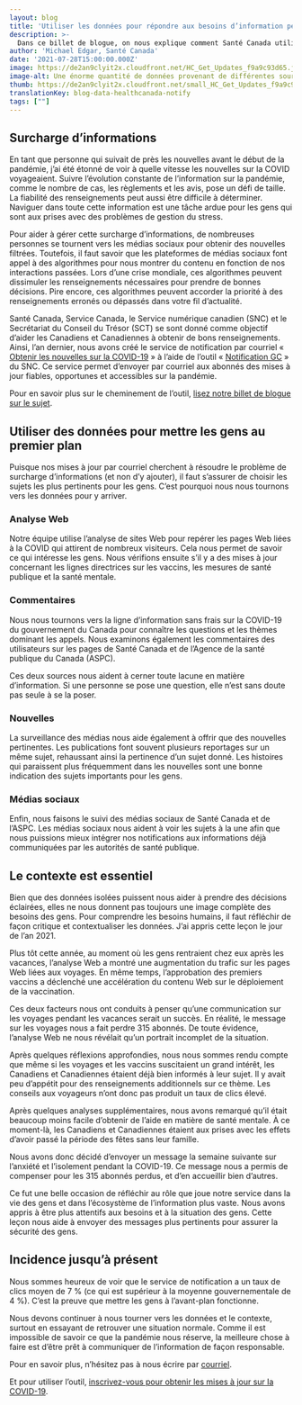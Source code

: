 ```yaml
---
layout: blog
title: 'Utiliser les données pour répondre aux besoins d’information pendant la pandémie'
description: >-
  Dans ce billet de blogue, on nous explique comment Santé Canada utilise les données pour choisir les renseignements pertinents à communiquer à l’aide de l’outil « Obtenir les nouvelles sur la COVID-19 ». 
author: 'Michael Edgar, Santé Canada'
date: '2021-07-28T15:00:00.000Z'
image: https://de2an9clyit2x.cloudfront.net/HC_Get_Updates_f9a9c93d65.jpg
image-alt: Une énorme quantité de données provenant de différentes sources sont canalisées dans un seul courriel facile à digérer. 
thumb: https://de2an9clyit2x.cloudfront.net/small_HC_Get_Updates_f9a9c93d65.jpg
translationKey: blog-data-healthcanada-notify
tags: [""]
---
```

## Surcharge d’informations

En tant que personne qui suivait de près les nouvelles avant le début de la pandémie, j’ai été étonné de voir à quelle vitesse les nouvelles sur la COVID voyageaient. Suivre l’évolution constante de l’information sur la pandémie, comme le nombre de cas, les règlements et les avis, pose un défi de taille. La fiabilité des renseignements peut aussi être difficile à déterminer. Naviguer dans toute cette information est une tâche ardue pour les gens qui sont aux prises avec des problèmes de gestion du stress.

Pour aider à gérer cette surcharge d’informations, de nombreuses personnes se tournent vers les médias sociaux pour obtenir des nouvelles filtrées. Toutefois, il faut savoir que les plateformes de médias sociaux font appel à des algorithmes pour nous montrer du contenu en fonction de nos interactions passées. Lors d’une crise mondiale, ces algorithmes peuvent dissimuler les renseignements nécessaires pour prendre de bonnes décisions. Pire encore, ces algorithmes peuvent accorder la priorité à des renseignements erronés ou dépassés dans votre fil d’actualité. 

Santé Canada, Service Canada, le Service numérique canadien (SNC) et le Secrétariat du Conseil du Trésor (SCT) se sont donné comme objectif d’aider les Canadiens et Canadiennes à obtenir de bons renseignements. Ainsi, l’an dernier, nous avons créé le service de notification par courriel « [Obtenir les nouvelles sur la COVID-19](https://www.canada.ca/fr/service-web-gere/obtenez-nouvelles-covid-19.html) » à l’aide de l’outil « [Notification GC](https://notification.canada.ca/) » du SNC. Ce service permet d’envoyer par courriel aux abonnés des mises à jour fiables, opportunes et accessibles sur la pandémie. 

Pour en savoir plus sur le cheminement de l’outil, [lisez notre billet de blogue sur le sujet](https://numerique.canada.ca/2020/05/13/obtenir-les-nouvelles-sur-la-covid-19-service-de-notification-par-courriel/). 

## Utiliser des données pour mettre les gens au premier plan

Puisque nos mises à jour par courriel cherchent à résoudre le problème de surcharge d’informations (et non d’y ajouter), il faut s’assurer de choisir les sujets les plus pertinents pour les gens. C’est pourquoi nous nous tournons vers les données pour y arriver.

### Analyse Web 

Notre équipe utilise l’analyse de sites Web pour repérer les pages Web liées à la COVID qui attirent de nombreux visiteurs. Cela nous permet de savoir ce qui intéresse les gens. Nous vérifions ensuite s’il y a des mises à jour concernant les lignes directrices sur les vaccins, les mesures de santé publique et la santé mentale.

### Commentaires

Nous nous tournons vers la ligne d’information sans frais sur la COVID-19 du gouvernement du Canada pour connaître les questions et les thèmes dominant les appels. Nous examinons également les commentaires des utilisateurs sur les pages de Santé Canada et de l’Agence de la santé publique du Canada (ASPC). 

Ces deux sources nous aident à cerner toute lacune en matière d’information. Si une personne se pose une question, elle n’est sans doute pas seule à se la poser. 

### Nouvelles

La surveillance des médias nous aide également à offrir que des nouvelles pertinentes. Les publications font souvent plusieurs reportages sur un même sujet, rehaussant ainsi la pertinence d’un sujet donné. Les histoires qui paraissent plus fréquemment dans les nouvelles sont une bonne indication des sujets importants pour les gens.

### Médias sociaux

Enfin, nous faisons le suivi des médias sociaux de Santé Canada et de l’ASPC. Les médias sociaux nous aident à voir les sujets à la une afin que nous puissions mieux intégrer nos notifications aux informations déjà communiquées par les autorités de santé publique.  

## Le contexte est essentiel 

Bien que des données isolées puissent nous aider à prendre des décisions éclairées, elles ne nous donnent pas toujours une image complète des besoins des gens. Pour comprendre les besoins humains, il faut réfléchir de façon critique et contextualiser les données. J’ai appris cette leçon le jour de l’an 2021.

Plus tôt cette année, au moment où les gens rentraient chez eux après les vacances, l’analyse Web a montré une augmentation du trafic sur les pages Web liées aux voyages. En même temps, l’approbation des premiers vaccins a déclenché une accélération du contenu Web sur le déploiement de la vaccination.

Ces deux facteurs nous ont conduits à penser qu’une communication sur les voyages pendant les vacances serait un succès. En réalité, le message sur les voyages nous a fait perdre 315 abonnés. De toute évidence, l’analyse Web ne nous révélait qu’un portrait incomplet de la situation.

Après quelques réflexions approfondies, nous nous sommes rendu compte que même si les voyages et les vaccins suscitaient un grand intérêt, les Canadiens et Canadiennes étaient déjà bien informés à leur sujet. Il y avait peu d’appétit pour des renseignements additionnels sur ce thème. Les conseils aux voyageurs n’ont donc pas produit un taux de clics élevé.

Après quelques analyses supplémentaires, nous avons remarqué qu’il était beaucoup moins facile d’obtenir de l’aide en matière de santé mentale. À ce moment-là, les Canadiens et Canadiennes étaient aux prises avec les effets d’avoir passé la période des fêtes sans leur famille.

Nous avons donc décidé d’envoyer un message la semaine suivante sur l’anxiété et l’isolement pendant la COVID-19. Ce message nous a permis de compenser pour les 315 abonnés perdus, et d’en accueillir bien d’autres.
 
Ce fut une belle occasion de réfléchir au rôle que joue notre service dans la vie des gens et dans l’écosystème de l’information plus vaste. Nous avons appris à être plus attentifs aux besoins et à la situation des gens. Cette leçon nous aide à envoyer des messages plus pertinents pour assurer la sécurité des gens. 

## Incidence jusqu’à présent

Nous sommes heureux de voir que le service de notification a un taux de clics moyen de 7 % (ce qui est supérieur à la moyenne gouvernementale de 4 %). C’est la preuve que mettre les gens à l’avant-plan fonctionne. 

Nous devons continuer à nous tourner vers les données et le contexte, surtout en essayant de retrouver une situation normale. Comme il est impossible de savoir ce que la pandémie nous réserve, la meilleure chose à faire est d’être prêt à communiquer de l’information de façon responsable. 

Pour en savoir plus, n’hésitez pas à nous écrire par [courriel](mailto:hc.digital-transformation-numerique.sc@canada.ca).

Et pour utiliser l’outil, [inscrivez-vous pour obtenir les mises à jour sur la COVID-19](https://www.canada.ca/fr/service-web-gere/obtenez-nouvelles-covid-19.html). 

